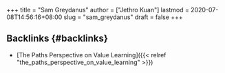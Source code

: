 +++
title = "Sam Greydanus"
author = ["Jethro Kuan"]
lastmod = 2020-07-08T14:56:16+08:00
slug = "sam_greydanus"
draft = false
+++

## Backlinks {#backlinks}

- [The Paths Perspective on Value Learning]({{< relref "the_paths_perspective_on_value_learning" >}})
